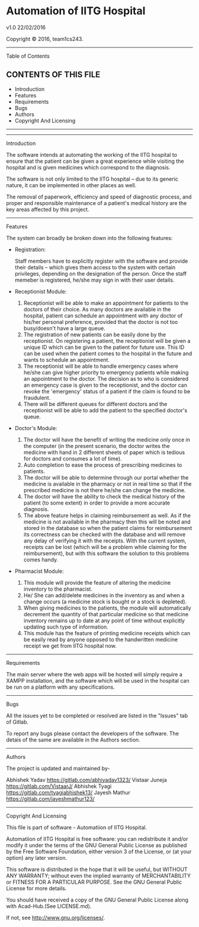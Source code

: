 # Automation of IITG Hospital

v1.0 22/02/2016

Copyright © 2016, team1cs243.



--------------------------------------------------------------------------------

Table of Contents

CONTENTS OF THIS FILE
---------------------
   
 * Introduction
 * Features
 * Requirements
 * Bugs
 * Authors
 * Copyright And Licensing
 
--------------------------------------------------------------------------------
--------------------------------------------------------------------------------

Introduction

The software intends at automating the working of the IITG hospital to
ensure that the patient can be given a great experience while visiting the
hospital and is given medicines which correspond to the diagnosis.

The software is not only limited to the IITG hospital – due to its generic
nature, it can be implemented in other places as well.

The removal of paperwork, efficiency and speed of diagnostic process,
and proper and responsible maintenance of a patient's medical history are
the key areas affected by this project.

--------------------------------------------------------------------------------

Features

The system can broadly be broken down into the following features:

  * Registration:

    Staff members have to explicitly register with the software and provide
    their details – which gives them access to the system with certain
    privileges, depending on the designation of the person. Once the staff
    memeber is registered, he/she may sign in with their user details.

  * Receptionist Module:

    1. Receptionist will be able to make an appointment for patients to the
    doctors of their choice. As many doctors are available in the hospital,
    patient can schedule an appointment with any doctor of his/her personal
    preference, provided that the doctor is not too busy/doesn't have a
    large queue.
    2. The registration of new patients can be easily done by the
    receptionist. On registering a patient, the receptionist will be given
    a unique ID which can be given to the patient for future use. This ID
    can be used when the patient comes to the hospital in the future and
    wants to schedule an appointment.
    3. The receptionist will be able to handle emergency cases where he/she
    can give higher priority to emergency patients while making an appointment
    to the doctor. The decision as to who is considered an emergency case is
    given to the receptionist, and the doctor can revoke the 'emergency'
    status of a patient if the claim is found to be fraudulent.
    4. There will be different queues for different doctors and the
    receptionist will be able to add the patient to the specified
    doctor's queue.

  * Doctor's Module:

    1. The doctor will have the benefit of writing the medicine only once
    in the computer (in the present scenario, the doctor writes the
    medicine with hand in 2 different sheets of paper which is tedious for
    doctors and consumes a lot of time).
    2. Auto completion to ease the process of prescribing medicines to patients.
    3. The doctor will be able to determine through our portal whether
    the medicine is available in the pharmacy or not in real time so that if
    the prescribed medicine is not there he/she can change the medicine.
    4. The doctor will have the ability to check the medical history of the
    patient (to some extent) in order to provide a more accurate diagnosis.
    5. The above feature helps in claiming reimbursement as well. As if the
    medicine is not available in the pharmacy then this will be noted and
    stored in the database so when the patient claims for reimbursement its
    correctness can be checked with the database and will remove any delay of
    verifying it with the receipts. With the current system, receipts can be
    lost (which will be a problem while claiming for the reimbursement), but
    with this software the solution to this problems comes handy.

  * Pharmacist Module:

    1. This module will provide the feature of altering the medicine inventory
    to the pharmacist.
    2. He/ She can add/delete medicines in the inventory as and when a change
    occurs (a medicine stock is bought or a stock is depleted).
    3. When giving medicines to the patients, the module will automatically
    decrement the quantity of that particular medicine so that medicine inventory
    remains up to date at any point of time without explicitly updating such
    type of information.
    4. This module has the feature of printing medicine receipts which can be
    easily read by anyone opposed to the handwritten medicine receipt we get
    from IITG hospital now.

--------------------------------------------------------------------------------

Requirements

The main server where the web apps will be hosted will simply require a
XAMPP installation, and the software which will be used in the hospital
can be run on a platform with any specifications.

--------------------------------------------------------------------------------

Bugs

All the issues yet to be completed or resolved are listed in the "Issues"
tab of Gitlab.

To report any bugs please contact the developers of the software.
The detais of the same are available in the Authors section.

--------------------------------------------------------------------------------

Authors

The project is updated and maintained by-

Abhishek Yadav https://gitlab.com/abhiyadav1323/
Vistaar Juneja https://gitlab.com/VistaarJ/
Abhishek Tyagi https://gitlab.com/tyagiabhishek13/
Jayesh Mathur https://gitlab.com/jayeshmathur123/

--------------------------------------------------------------------------------

Copyright And Licensing 

This file is part of software - Automatiion of IITG Hospital.

Automatiion of IITG Hospital is free software: you can redistribute it and/or modify
it under the terms of the GNU General Public License as published by
the Free Software Foundation, either version 3 of the License, or
(at your option) any later version.

This software is distributed in the hope that it will be useful,
but WITHOUT ANY WARRANTY; without even the implied warranty of
MERCHANTABILITY or FITNESS FOR A PARTICULAR PURPOSE.  See the
GNU General Public License for more details.

You should have received a copy of the GNU General Public License
along with Acad-Hub.(See LICENSE.md).

If not, see <http://www.gnu.org/licenses/>.


